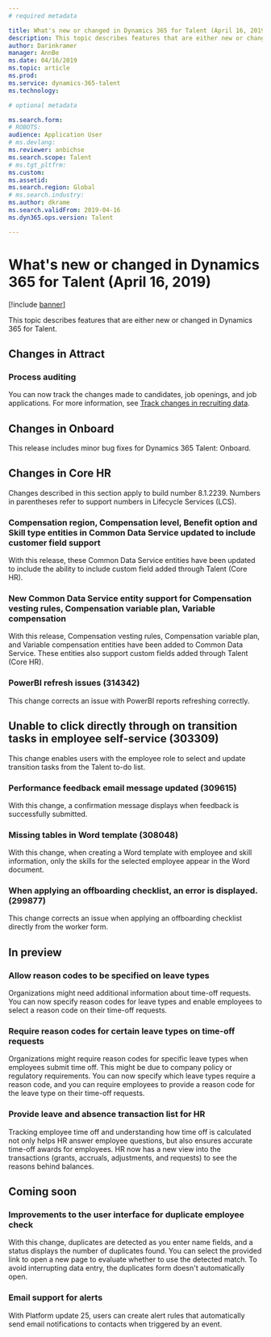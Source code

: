 ```yaml
---
# required metadata

title: What's new or changed in Dynamics 365 for Talent (April 16, 2019)
description: This topic describes features that are either new or changed in Microsoft Dynamics 365 for Talent.
author: Darinkramer
manager: AnnBe
ms.date: 04/16/2019
ms.topic: article
ms.prod: 
ms.service: dynamics-365-talent
ms.technology: 

# optional metadata

ms.search.form: 
# ROBOTS: 
audience: Application User
# ms.devlang: 
ms.reviewer: anbichse
ms.search.scope: Talent
# ms.tgt_pltfrm: 
ms.custom: 
ms.assetid: 
ms.search.region: Global
# ms.search.industry: 
ms.author: dkrame
ms.search.validFrom: 2019-04-16
ms.dyn365.ops.version: Talent

---
```

# What's new or changed in Dynamics 365 for Talent (April 16, 2019)

[!include [banner](includes/banner.md)]

This topic describes features that are either new or changed in Dynamics 365 for Talent.

## Changes in Attract

### Process auditing
You can now track the changes made to candidates, job openings, and job applications. For more information, see [Track changes in recruiting data](process-auditing.md).

## Changes in Onboard
This release includes minor bug fixes for Dynamics 365 Talent: Onboard.

## Changes in Core HR
Changes described in this section apply to build number 8.1.2239. Numbers in parentheses refer to support numbers in Lifecycle Services (LCS).

### Compensation region, Compensation level, Benefit option and Skill type entities in Common Data Service updated to include customer field support
With this release, these Common Data Service entities have been updated to include the ability to include custom field added through Talent (Core HR).

### New Common Data Service entity support for Compensation vesting rules, Compensation variable plan, Variable compensation
With this release, Compensation vesting rules, Compensation variable plan, and Variable compensation entities have been added to Common Data Service. These entities also support custom fields added through Talent (Core HR).

### PowerBI refresh issues (314342)
This change corrects an issue with PowerBI reports refreshing correctly. 

## Unable to click directly through on transition tasks in employee self-service (303309)
This change enables users with the employee role to select and update transition tasks from the Talent to-do list. 

### Performance feedback email message updated (309615)
With this change, a confirmation message displays when feedback is successfully submitted.

### Missing tables in Word template (308048)
With this change, when creating a Word template with employee and skill information, only the skills for the selected employee appear in the Word document.  

### When applying an offboarding checklist, an error is displayed. (299877)
This change corrects an issue when applying an offboarding checklist directly from the worker form. 

## In preview

### Allow reason codes to be specified on leave types
Organizations might need additional information about time-off requests. You can now specify reason codes for leave types and enable employees to select a reason code on their time-off requests.

### Require reason codes for certain leave types on time-off requests
Organizations might require reason codes for specific leave types when employees submit time off. This might be due to company policy or regulatory requirements. You can now specify which leave types require a reason code, and you can require employees to provide a reason code for the leave type on their time-off requests.

### Provide leave and absence transaction list for HR
Tracking employee time off and understanding how time off is calculated not only helps HR answer employee questions, but also ensures accurate time-off awards for employees. HR now has a new view into the transactions (grants, accruals, adjustments, and requests) to see the reasons behind balances. 

## Coming soon

### Improvements to the user interface for duplicate employee check
With this change, duplicates are detected as you enter name fields, and a status displays the number of duplicates found. You can select the provided link to open a new page to evaluate whether to use the detected match. To avoid interrupting data entry, the duplicates form doesn't automatically open.

###  Email support for alerts
With Platform update 25, users can create alert rules that automatically send email notifications to contacts when triggered by an event. 
